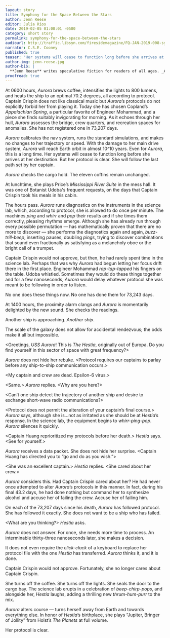 ```yaml
---
layout: story
title: Symphony for the Space Between the Stars
author: Jenn Reese
editor: Julia Rios
date: 2019-02-05 01:00:01 -0500
category: short story
permalink: symphony-for-the-space-between-the-stars
audiourl: http://traffic.libsyn.com/firesidemagazine/FQ-JAN-2019-008-symphony-for-the-space-between-the-stars-by-jenn-reese_-_1719_3.34_PM.mp3
narrator: C.S.E. Cooney
published: true
teaser: "Her systems will cease to function long before she arrives at her destination. But her protocol is clear. She will follow the last path set by her captain."
author-img: jenn-reese.jpg
author-bio: |
  **Jenn Reese** writes speculative fiction for readers of all ages. _Above World_, a Norton Award finalist, is the first book in her trilogy about bioengineered mermaids in an post-collapse future, from Candlewick Press. Her short fiction has appeared in China’s _Science Fiction World_, _The Magazine of Fantasy & Science Fiction_, and the World Fantasy Award-winning anthology _Paper Cities_, among others. She lives in Portland where she works as a freelance graphic designer, plays too many video games, and revels in the rain.
proofread: true
---
```


At 0600 hours, _Aurora_ brews coffee, intensifies the lights to 800 lumens, and heats the ship to an optimal 70.2 degrees, all according to protocol. Captain Crispin does not like classical music but _Aurora_’s protocols do not explicitly forbid her from playing it. Today she has chosen Copland’s _Appalachian Spring_, a particular favorite of Engineer Mohammad, and a piece she finds suitably invigorating for morning. As it echoes through her hull, _Aurora_ assesses the bridge, crew quarters, and recreation spaces for anomalies. She has not registered one in 73,207 days.

_Aurora_ calibrates the nav system, runs the standard simulations, and makes no changes to her trajectory or speed. With the damage to her main drive system, _Aurora_ will reach Earth orbit in almost 10^10 years. Even for _Aurora_, this is a long time. Her systems will cease to function long before she arrives at her destination. But her protocol is clear. She will follow the last path set by her captain.

_Aurora_ checks the cargo hold. The eleven coffins remain unchanged.

At lunchtime, she plays Price’s _Mississippi River Suite_ in the mess hall. It was one of Botanist Udoba's frequent requests, on the days that Captain Crispin took his meals in his cabin.

The hours pass. _Aurora_ runs diagnostics on the instruments in the science lab, which, according to protocol, she is allowed to do once per minute. The machines _ping_ and _whirr_ and _pop_ their results and if she times them correctly, pleasing rhythms emerge. Although she has already run through every possible permutation — has mathematically proven that there are no more to discover — she performs the diagnostics again and again, _buzz-trill-beep_, inserting pauses, doubling _pings_, trying to discover combinations that sound even fractionally as satisfying as a melancholy oboe or the bright call of a trumpet.

Captain Crispin would not approve, but then, he had rarely spent time in the science lab. Perhaps that was why _Aurora_ had begun letting her focus drift there in the first place. Engineer Mohammad _rap-tap-tapped_ his fingers on the table. Udoba whistled. Sometimes they would do these things together and for a few nanoseconds, _Aurora_ would delay whatever protocol she was meant to be following in order to listen.

No one does these things now. No one has done them for 73,243 days.

At 1400 hours, the proximity alarm clangs and _Aurora_ is momentarily delighted by the new sound. She checks the readings.

Another ship is approaching. _Another ship_.

The scale of the galaxy does not allow for accidental rendezvous; the odds make it all but impossible.

&lt;Greetings, _USS Aurora_! This is _The Hestia_, originally out of Europa. Do you find yourself in this sector of space with great frequency?&gt;

_Aurora_ does not hide her rebuke. &lt;Protocol requires our captains to parlay before any ship-to-ship communication occurs.&gt;

&lt;My captain and crew are dead. Epsilon-6 virus.&gt;

&lt;Same.&gt; _Aurora_ replies. &lt;Why are you here?&gt;

&lt;Can’t one ship detect the trajectory of another ship and desire to exchange short-wave radio communications?&gt;

&lt;Protocol does not permit the alteration of your captain’s final course.&gt; _Aurora_ says, although she is…not as irritated as she should be at _Hestia_’s response. In the science lab, the equipment begins to _whirr-ping-pop_. _Aurora_ silences it quickly.

&lt;Captain Huang reprioritized my protocols before her death.&gt; _Hestia_ says. &lt;See for yourself.&gt;

_Aurora_ receives a data packet. She does not hide her surprise. &lt;Captain Huang has directed you to “go and do as you wish.”&gt;

&lt;She was an excellent captain.&gt; _Hestia_ replies. &lt;She cared about her crew.&gt;

_Aurora_ considers this. Had Captain Crispin cared about her? He had never once attempted to alter _Aurora_’s protocols in this manner. In fact, during his final 43.2 days, he had done nothing but command her to synthesize alcohol and accuse her of failing the crew. Accuse her of failing him.

On each of the 73,207 days since his death, _Aurora_ has followed protocol. She has followed it exactly. She does not want to be a ship who has failed.

&lt;What are you thinking?&gt; _Hestia_ asks.

_Aurora_ does not answer. For once, she needs more time to process. An interminable thirty-three nanoseconds later, she makes a decision.

It does not even require the _click-clack_ of a keyboard to replace her protocol file with the one _Hestia_ has transferred. _Aurora_ thinks it, and it is done.

Captain Crispin would not approve. Fortunately, she no longer cares about Captain Crispin.

She turns off the coffee. She turns off the lights. She seals the door to the cargo bay. The science lab erupts in a celebration of _beep-chirp-pops_, and alongside her, _Hestia_ laughs, adding a thrilling new _thrum-hum-purr_ to the mix.

_Aurora_ alters course — turns herself away from Earth and towards everything else. In honor of _Hestia_’s birthplace, she plays “Jupiter, Bringer of Jollity” from Holst’s _The Planets_ at full volume.

Her protocol is clear.

